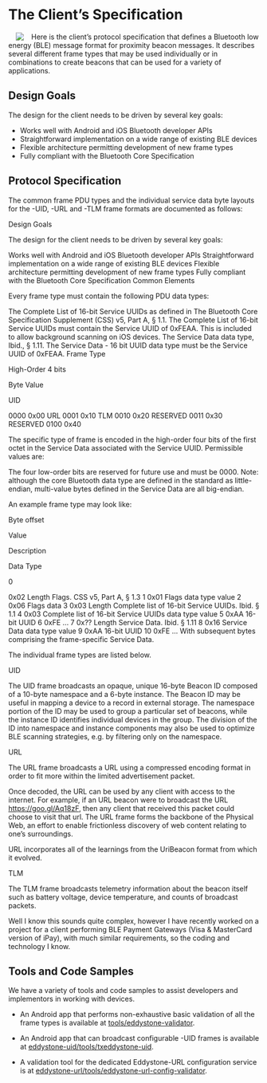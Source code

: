 # The Client’s Specification

<img align="left" src="res/logo/eddystone_logo.png" hspace="15" style="float: left">Here is the client’s protocol specification that defines a Bluetooth low energy (BLE) message format for proximity beacon messages. It describes several different frame types that may be used individually or in combinations to create beacons that can be used for a variety of applications.

## Design Goals

The design for the client needs to be driven by several key goals:

- Works well with Android and iOS Bluetooth developer APIs
- Straightforward implementation on a wide range of existing BLE devices
- Flexible architecture permitting development of new frame types
- Fully compliant with the Bluetooth Core Specification

## Protocol Specification

The common frame PDU types and the individual service data byte layouts for
the -UID, -URL and -TLM frame formats are documented as follows:

Design Goals

The design for the client needs to be driven by several key goals:

Works well with Android and iOS Bluetooth developer APIs
Straightforward implementation on a wide range of existing BLE devices
Flexible architecture permitting development of new frame types
Fully compliant with the Bluetooth Core Specification
Common Elements

Every frame type must contain the following PDU data types:

The Complete List of 16-bit Service UUIDs as defined in The Bluetooth Core Specification Supplement (CSS) v5, Part A, § 1.1. The Complete List of 16-bit Service UUIDs must contain the Service UUID of 0xFEAA. This is included to allow background scanning on iOS devices.
The Service Data data type, Ibid., § 1.11. The Service Data - 16 bit UUID data type must be the Service UUID of 0xFEAA.
Frame Type

High-Order 4 bits

Byte Value

UID

0000
0x00
URL
0001
0x10
TLM
0010
0x20
RESERVED
0011
0x30
RESERVED
0100
0x40
 

The specific type of frame is encoded in the high-order four bits of the first octet in the Service Data associated with the Service UUID. Permissible values are:

The four low-order bits are reserved for future use and must be 0000.
Note: although the core Bluetooth data type are defined in the standard as little-endian, multi-value bytes defined in the Service Data are all big-endian.

An example frame type may look like:

Byte offset

Value

Description

Data Type

0

0x02
Length
Flags. CSS v5, Part A, § 1.3
1
0x01
Flags data type value
2
0x06
Flags data
3
0x03
Length
Complete list of 16-bit Service UUIDs. Ibid. § 1.1
4
0x03
Complete list of 16-bit Service UUIDs data type value
5
0xAA
16-bit UUID
6
0xFE
...
7
0x??
Length
Service Data. Ibid. § 1.11
8
0x16
Service Data data type value
9
0xAA
16-bit UUID
10
0xFE
...
With subsequent bytes comprising the frame-specific Service Data.

The individual frame types are listed below.

UID

The UID frame broadcasts an opaque, unique 16-byte Beacon ID composed of a 10-byte namespace and a 6-byte instance. The Beacon ID may be useful in mapping a device to a record in external storage. The namespace portion of the ID may be used to group a particular set of beacons, while the instance ID identifies individual devices in the group. The division of the ID into namespace and instance components may also be used to optimize BLE scanning strategies, e.g. by filtering only on the namespace.

URL

The URL frame broadcasts a URL using a compressed encoding format in order to fit more within the limited advertisement packet.

Once decoded, the URL can be used by any client with access to the internet. For example, if an URL beacon were to broadcast the URL https://goo.gl/Aq18zF, then any client that received this packet could choose to visit that url.
The URL frame forms the backbone of the Physical Web, an effort to enable frictionless discovery of web content relating to one’s surroundings.

URL incorporates all of the learnings from the UriBeacon format from which it evolved.

TLM

The TLM frame broadcasts telemetry information about the beacon itself such as battery voltage, device temperature, and counts of broadcast packets.

 
Well I know this sounds quite complex, however I have recently worked on a project for a client performing BLE Payment Gateways (Visa & MasterCard version of iPay), with much similar requirements, so the coding and technology I know.


## Tools and Code Samples

We have a variety of tools and code samples to assist developers and implementors in working with devices.

- An Android app that performs non-exhaustive basic validation of all the frame types is available at [tools/eddystone-validator](tools/-validator).

- An Android app that can broadcast configurable -UID frames is available at [eddystone-uid/tools/txeddystone-uid](-uid/tools/txeddystone-uid).

- A validation tool for the dedicated Eddystone-URL configuration service is at
[eddystone-url/tools/eddystone-url-config-validator](eddystone-url/tools/eddystone-url-config-validator).
